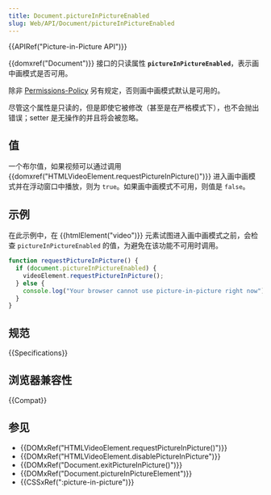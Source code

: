 ```yaml
---
title: Document.pictureInPictureEnabled
slug: Web/API/Document/pictureInPictureEnabled
---
```


{{APIRef("Picture-in-Picture API")}}

{{domxref("Document")}} 接口的只读属性 **`pictureInPictureEnabled`**，表示画中画模式是否可用。

除非 [Permissions-Policy](/zh-CN/docs/Web/HTTP/Headers/Permissions-Policy/picture-in-picture) 另有规定，否则画中画模式默认是可用的。

尽管这个属性是只读的，但是即使它被修改（甚至是在严格模式下），也不会抛出错误；setter 是无操作的并且将会被忽略。

## 值

一个布尔值，如果视频可以通过调用 {{domxref("HTMLVideoElement.requestPictureInPicture()")}} 进入画中画模式并在浮动窗口中播放，则为 `true`。如果画中画模式不可用，则值是 `false`。

## 示例

在此示例中，在 {{htmlElement("video")}} 元素试图进入画中画模式之前，会检查 `pictureInPictureEnabled` 的值，为避免在该功能不可用时调用。

```js
function requestPictureInPicture() {
  if (document.pictureInPictureEnabled) {
    videoElement.requestPictureInPicture();
  } else {
    console.log("Your browser cannot use picture-in-picture right now");
  }
}
```

## 规范

{{Specifications}}

## 浏览器兼容性

{{Compat}}

## 参见

- {{DOMxRef("HTMLVideoElement.requestPictureInPicture()")}}
- {{DOMxRef("HTMLVideoElement.disablePictureInPicture")}}
- {{DOMxRef("Document.exitPictureInPicture()")}}
- {{DOMxRef("Document.pictureInPictureElement")}}
- {{CSSxRef(":picture-in-picture")}}
